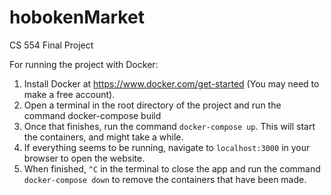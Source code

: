 # hobokenMarket
CS 554 Final Project

For running the project with Docker:
1. Install Docker at https://www.docker.com/get-started (You may need to make a free account).
2. Open a terminal in the root directory of the project and run the command docker-compose build
3. Once that finishes, run the command `docker-compose up`. This will start the containers, and might take a while.
4. If everything seems to be running, navigate to `localhost:3000` in your browser to open the website.
5. When finished, `^C` in the terminal to close the app and run the command `docker-compose down` to remove the containers that have been made.
